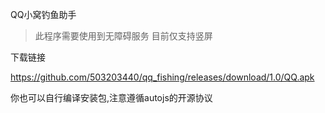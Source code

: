 QQ小窝钓鱼助手

> 此程序需要使用到无障碍服务
目前仅支持竖屏

下载链接

https://github.com/503203440/qq_fishing/releases/download/1.0/QQ.apk

你也可以自行编译安装包,注意遵循autojs的开源协议
